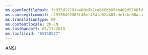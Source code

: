 ```yaml
---
ms.openlocfilehash: 7c975d11791a46de9b7cab66bb97eb402d5766fd
ms.sourcegitcommit: c29150492383f48ef484fa02a483cde1cbc68aca
ms.translationtype: MT
ms.contentlocale: zh-CN
ms.lasthandoff: 05/17/2019
ms.locfileid: "65818577"
---
```

ANSI
